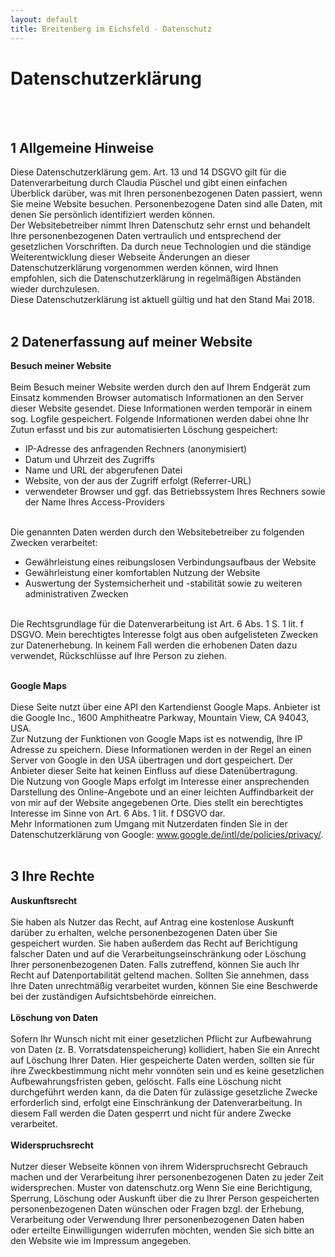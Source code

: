 ```yaml
---
layout: default
title: Breitenberg im Eichsfeld - Datenschutz
---
```



<h1>Datenschutzerklärung</h1>
<br/><br/>

<h2>1 Allgemeine Hinweise</h2>

Diese Datenschutzerklärung gem. Art. 13 und 14 DSGVO gilt für die Datenverarbeitung durch Claudia Püschel und gibt einen einfachen Überblick darüber, was mit Ihren personenbezogenen Daten passiert, wenn Sie meine Website besuchen. Personenbezogene Daten sind alle Daten, mit denen Sie persönlich identifiziert werden können.
<br/>
Der Websitebetreiber nimmt Ihren Datenschutz sehr ernst und behandelt Ihre
personenbezogenen Daten vertraulich und entsprechend der gesetzlichen Vorschriften. Da durch neue Technologien und die ständige Weiterentwicklung dieser Webseite Änderungen an dieser Datenschutzerklärung vorgenommen werden können, wird Ihnen empfohlen, sich die Datenschutzerklärung in regelmäßigen Abständen wieder durchzulesen.
 <br/>
Diese Datenschutzerklärung ist aktuell gültig und hat den Stand Mai 2018.
<br/><br/>

<h2>2 Datenerfassung auf meiner Website</h2>

<b>Besuch meiner Website</b>
<br/><br/>
Beim Besuch meiner Website werden durch den auf Ihrem Endgerät zum Einsatz kommenden Browser automatisch Informationen an den Server dieser Website gesendet. Diese Informationen werden temporär in einem sog. Logfile gespeichert. Folgende Informationen werden dabei ohne Ihr Zutun erfasst und bis zur automatisierten Löschung gespeichert:
<br/>
<ul>
<li>IP-Adresse des anfragenden Rechners (anonymisiert)</li>
<li>Datum und Uhrzeit des Zugriffs</li>
<li>Name und URL der abgerufenen Datei</li>
<li>Website, von der aus der Zugriff erfolgt (Referrer-URL)</li>
<li>verwendeter Browser und ggf. das Betriebssystem Ihres Rechners sowie der Name Ihres Access-Providers</li>
</ul>
<br/>
Die genannten Daten werden durch den Websitebetreiber zu folgenden Zwecken verarbeitet:
<br/>
<UL>
<li>Gewährleistung eines reibungslosen Verbindungsaufbaus der Website</li>
<li>Gewährleistung einer komfortablen Nutzung der Website</li>
<li>Auswertung der Systemsicherheit und -stabilität sowie zu weiteren administrativen Zwecken</li>
</UL>

<br/>
Die Rechtsgrundlage für die Datenverarbeitung ist Art. 6 Abs. 1 S. 1 lit. f DSGVO. Mein berechtigtes Interesse folgt aus oben aufgelisteten Zwecken zur Datenerhebung. In keinem Fall werden die erhobenen Daten dazu verwendet, Rückschlüsse auf Ihre Person zu ziehen.
<br/><br/>

<b>Google Maps</b>
<br/><br/>
Diese Seite nutzt über eine API den Kartendienst Google Maps. Anbieter ist die Google Inc., 1600 Amphitheatre Parkway, Mountain View, CA 94043, USA.
<br/>
Zur Nutzung der Funktionen von Google Maps ist es notwendig, Ihre IP Adresse zu speichern. Diese Informationen werden in der Regel an einen Server von Google in den USA übertragen und dort gespeichert. Der Anbieter dieser Seite hat keinen Einfluss auf diese Datenübertragung.
<br/>
Die Nutzung von Google Maps erfolgt im Interesse einer ansprechenden Darstellung des Online-Angebote und an einer leichten Auffindbarkeit der von mir auf der Website angegebenen Orte. Dies stellt ein berechtigtes Interesse im Sinne von Art. 6 Abs. 1 lit. f DSGVO dar.
<br/>
Mehr Informationen zum Umgang mit Nutzerdaten finden Sie in der Datenschutzerklärung von Google: www.google.de/intl/de/policies/privacy/.
<br/><br/>

<h2>3 Ihre Rechte</h2>

<b>Auskunftsrecht</b>
<br/><br/>
Sie haben als Nutzer das Recht, auf Antrag eine kostenlose Auskunft darüber zu erhalten,
welche personenbezogenen Daten über Sie gespeichert wurden. Sie haben außerdem das
Recht auf Berichtigung falscher Daten und auf die Verarbeitungseinschränkung oder
Löschung Ihrer personenbezogenen Daten. Falls zutreffend, können Sie auch Ihr Recht auf
Datenportabilität geltend machen. Sollten Sie annehmen, dass Ihre Daten unrechtmäßig
verarbeitet wurden, können Sie eine Beschwerde bei der zuständigen Aufsichtsbehörde
einreichen.
<br/><br/>
<b>Löschung von Daten</b>
<br/><br/>
Sofern Ihr Wunsch nicht mit einer gesetzlichen Pflicht zur Aufbewahrung von Daten (z. B. Vorratsdatenspeicherung) kollidiert, haben Sie ein Anrecht auf Löschung Ihrer Daten. Hier gespeicherte Daten werden, sollten sie für ihre Zweckbestimmung nicht mehr vonnöten sein und es keine gesetzlichen Aufbewahrungsfristen geben, gelöscht. Falls eine Löschung nicht durchgeführt werden kann, da die Daten für zulässige gesetzliche Zwecke erforderlich sind, erfolgt eine Einschränkung der Datenverarbeitung. In diesem Fall werden die Daten gesperrt und nicht für andere Zwecke verarbeitet.
<br/><br/>
<b>Widerspruchsrecht</b>
<br/><br/>
Nutzer dieser Webseite können von ihrem Widerspruchsrecht Gebrauch machen und der
Verarbeitung ihrer personenbezogenen Daten zu jeder Zeit widersprechen.
Muster von datenschutz.org
Wenn Sie eine Berichtigung, Sperrung, Löschung oder Auskunft über die zu Ihrer Person
gespeicherten personenbezogenen Daten wünschen oder Fragen bzgl. der Erhebung,
Verarbeitung oder Verwendung Ihrer personenbezogenen Daten haben oder erteilte
Einwilligungen widerrufen möchten, wenden Sie sich bitte an den Website wie im Impressum angegeben.
